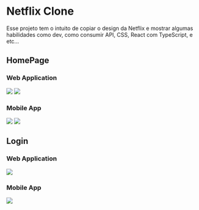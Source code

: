# Netflix Clone

Esse projeto tem o intuito de copiar o design da Netflix e mostrar algumas habilidades como dev, como consumir API, CSS, React com TypeScript, e etc...

## HomePage

### Web Application

<img src='https://dc716.4shared.com/img/AYCQBcbOea/s24/182ff7457d8/home__1_?async&rand=0.6730483544553019' />

<img src='https://dc716.4shared.com/img/CrnHJUoQiq/s24/182ff7453f0/home-down?async&rand=0.8498614126759834' />

### Mobile App

<img src='https://dc716.4shared.com/img/1arwFdm5ea/s24/182ff7453f0/home-responsive?async&rand=0.8831985521176433' />

<img src='https://dc716.4shared.com/img/GWZxlymeea/s24/182ff745008/home-down-responsive?async&rand=0.2932988736804627' />

## Login

### Web Application

<img src='https://dc716.4shared.com/img/ckrYHdJ5iq/s24/182ff744c20/login?async&rand=0.4246295876260888' />

### Mobile App

<img src='https://dc716.4shared.com/img/Y_gA-88qea/s24/182ff744068/login-responsive?async&rand=0.28294473698660005' />
